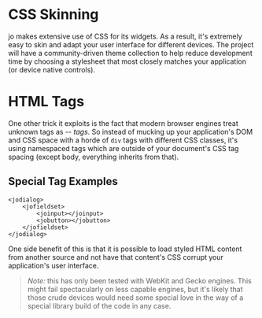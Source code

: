
CSS Skinning
============

jo makes extensive use of CSS for its widgets. As a result, it's extremely easy to
skin and adapt your user interface for different devices. The project will have a
community-driven theme collection to help reduce development time by choosing a
stylesheet that most closely matches your application (or device native controls).

HTML Tags
=========

One other trick it exploits is the fact that modern browser engines treat unknown
tags as -- _tags_. So instead of mucking up your application's DOM and CSS space with
a horde of `div` tags with different CSS classes, it's using namespaced tags which
are outside of your document's CSS tag spacing (except body, everything inherits
from that).

Special Tag Examples
--------------------

	<jodialog>
		<jofieldset>
			<joinput></joinput>
			<jobutton></jobutton>
		</jofieldset>
	</jodialog>

One side benefit of this is that it is possible to load styled HTML content from
another source and not have that content's CSS corrupt your application's user
interface.

> _Note:_ this has only been tested with WebKit and Gecko engines. This might fail
> spectacularly on less capable engines, but it's likely that those crude devices
> would need some special love in the way of a special library build of the code
> in any case.


